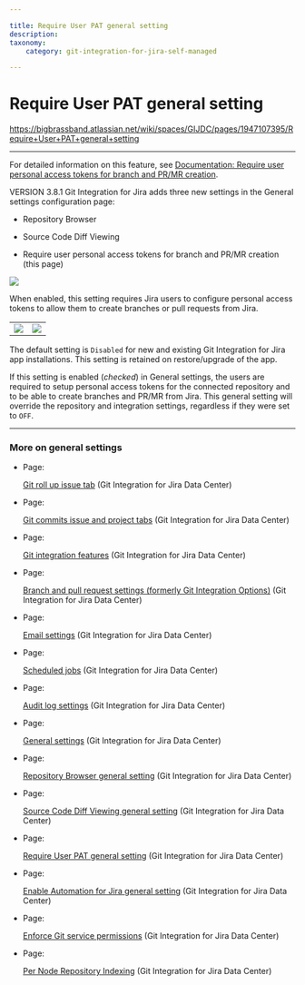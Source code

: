 ```yaml
---

title: Require User PAT general setting
description:
taxonomy:
    category: git-integration-for-jira-self-managed

---
```


# Require User PAT general setting

<https://bigbrassband.atlassian.net/wiki/spaces/GIJDC/pages/1947107395/Require+User+PAT+general+setting>

* * *

For detailed information on this feature, see [Documentation: Require user personal access tokens for branch and PR/MR creation](/wiki/spaces/GIJDC/pages/317390849).

VERSION 3.8.1 Git Integration for Jira adds three new settings in the General settings configuration page:

*   Repository Browser
    
*   Source Code Diff Viewing
    
*   Require user personal access tokens for branch and PR/MR creation (this page)
    

![](https://bigbrassband.atlassian.net/wiki/download/thumbnails/1947107395/gitserver-gencfg-req-pat-tokens.png?version=1&modificationDate=1647773429777&cacheVersion=1&api=v2&width=680&height=120)

When enabled, this setting requires Jira users to configure personal access tokens to allow them to create branches or pull requests from Jira.  

|     |     |
| --- | --- |
| ![](https://bigbrassband.atlassian.net/wiki/download/attachments/1947107395/gitserver-create-pullreq-dlg-reqPAT.png?version=1&modificationDate=1631802924891&cacheVersion=1&api=v2) | ![](https://bigbrassband.atlassian.net/wiki/download/attachments/1947107395/gitserver-create-branch-req-user-pat-enabled-aws.png?version=1&modificationDate=1631802924630&cacheVersion=1&api=v2) |

  
The default setting is `Disabled` for new and existing Git Integration for Jira app installations. This setting is retained on restore/upgrade of the app.

If this setting is enabled (_checked_) in General settings, the users are required to setup personal access tokens for the connected repository and to be able to create branches and PR/MR from Jira. This general setting will override the repository and integration settings, regardless if they were set to `OFF`.

* * *

### More on general settings

*   Page:
    
    [Git roll up issue tab](/wiki/spaces/GIJDC/pages/1207828678/Git+roll+up+issue+tab) (Git Integration for Jira Data Center)
    
*   Page:
    
    [Git commits issue and project tabs](/wiki/spaces/GIJDC/pages/1207828697/Git+commits+issue+and+project+tabs) (Git Integration for Jira Data Center)
    
*   Page:
    
    [Git integration features](/wiki/spaces/GIJDC/pages/1207795905/Git+integration+features) (Git Integration for Jira Data Center)
    
*   Page:
    
    [Branch and pull request settings (formerly Git Integration Options)](/wiki/spaces/GIJDC/pages/1207828745) (Git Integration for Jira Data Center)
    
*   Page:
    
    [Email settings](/wiki/spaces/GIJDC/pages/1207795941/Email+settings) (Git Integration for Jira Data Center)
    
*   Page:
    
    [Scheduled jobs](/wiki/spaces/GIJDC/pages/1207795958/Scheduled+jobs) (Git Integration for Jira Data Center)
    
*   Page:
    
    [Audit log settings](/wiki/spaces/GIJDC/pages/1207828866/Audit+log+settings) (Git Integration for Jira Data Center)
    
*   Page:
    
    [General settings](/wiki/spaces/GIJDC/pages/1930398111/General+settings) (Git Integration for Jira Data Center)
    
*   Page:
    
    [Repository Browser general setting](/wiki/spaces/GIJDC/pages/1947140158/Repository+Browser+general+setting) (Git Integration for Jira Data Center)
    
*   Page:
    
    [Source Code Diff Viewing general setting](/wiki/spaces/GIJDC/pages/1947140173/Source+Code+Diff+Viewing+general+setting) (Git Integration for Jira Data Center)
    
*   Page:
    
    [Require User PAT general setting](/wiki/spaces/GIJDC/pages/1947107395/Require+User+PAT+general+setting) (Git Integration for Jira Data Center)
    
*   Page:
    
    [Enable Automation for Jira general setting](/wiki/spaces/GIJDC/pages/2045149338/Enable+Automation+for+Jira+general+setting) (Git Integration for Jira Data Center)
    
*   Page:
    
    [Enforce Git service permissions](/wiki/spaces/GIJDC/pages/2091810842/Enforce+Git+service+permissions) (Git Integration for Jira Data Center)
    
*   Page:
    
    [Per Node Repository Indexing](/wiki/spaces/GIJDC/pages/2095775749/Per+Node+Repository+Indexing) (Git Integration for Jira Data Center)